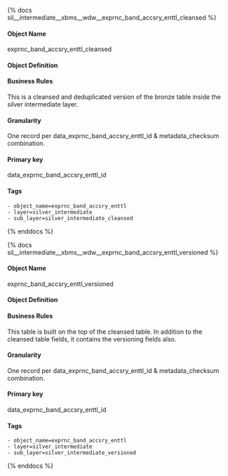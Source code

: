 {% docs sil__intermediate__xbms__wdw__exprnc_band_accsry_enttl_cleansed %}

#### Object Name
exprnc_band_accsry_enttl_cleansed

#### Object Definition


#### Business Rules
This is a cleansed and deduplicated version of the bronze table inside the silver intermediate layer.

#### Granularity
One record per data_exprnc_band_accsry_enttl_id & metadata_checksum combination.

#### Primary key
data_exprnc_band_accsry_enttl_id

#### Tags
    - object_name=exprnc_band_accsry_enttl
    - layer=silver_intermediate
    - sub_layer=silver_intermediate_cleansed

{% enddocs %}

{% docs sil__intermediate__xbms__wdw__exprnc_band_accsry_enttl_versioned %}

#### Object Name
exprnc_band_accsry_enttl_versioned

#### Object Definition


#### Business Rules
This table is built on the top of the cleansed table. In addition to the cleansed table fields, it contains the versioning fields also.

#### Granularity
One record per data_exprnc_band_accsry_enttl_id & metadata_checksum combination.

#### Primary key
data_exprnc_band_accsry_enttl_id

#### Tags
    - object_name=exprnc_band_accsry_enttl
    - layer=silver_intermediate
    - sub_layer=silver_intermediate_versioned

{% enddocs %}